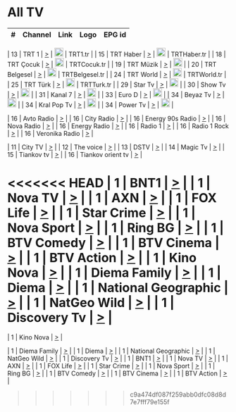 <h1>All TV</h1>

| #   | Channel        | Link  | Logo | EPG id |
|:---:|:--------------:|:-----:|:----:|:------:|

| 13  | TRT 1            | [>](https://tv-trt1.medya.trt.com.tr/master.m3u8) | <img height="20" src="https://i.imgur.com/j786OLG.png"/> | TRT1.tr |
| 15  | TRT Haber        | [>](https://tv-trthaber.medya.trt.com.tr/master.m3u8) | <img height="20" src="https://i.imgur.com/OVfo8Ab.png"/> | TRTHaber.tr |
| 18  | TRT Çocuk        | [>](https://tv-trtcocuk.medya.trt.com.tr/master.m3u8) | <img height="20" src="https://i.imgur.com/QLFmD6d.png"/> | TRTCocuk.tr |
| 19  | TRT Müzik        | [>](https://tv-trtmuzik.medya.trt.com.tr/master.m3u8) | <img height="20" src="https://i.imgur.com/fIVFCEd.png"/> |
| 20  | TRT Belgesel     | [>](https://tv-trtbelgesel.medya.trt.com.tr/master.m3u8) | <img height="20" src="https://i.imgur.com/MGO87pe.png"/> | TRTBelgesel.tr |
| 24  | TRT World        | [>](https://tv-trtworld.medya.trt.com.tr/master.m3u8) | <img height="20" src="https://i.imgur.com/JEA2xpv.png"/> | TRTWorld.tr |
| 25  | TRT Türk         | [>](https://tv-trtturk.medya.trt.com.tr/master.m3u8) | <img height="20" src="https://i.imgur.com/OSTOQNw.png"/> | TRTTurk.tr |
| 29  | Star Tv   | [>](https://dogus-live.daioncdn.net/startv/startv_360p.m3u8) | <img height="20" src="https://i.imgur.com/IebUZx1.png"/> |
| 30  | Show Tv     | [>](https://ciner-live.daioncdn.net/showtv/showtv.m3u8) | <img height="20" src="https://i.imgur.com/IebUZx1.png"/> |
| 31  | Kanal 7     | [>](https://kanal7-live.daioncdn.net/kanal7/kanal7.m3u8) | <img height="20" src="https://i.imgur.com/IebUZx1.png"/> |
| 33  | Euro D    | [>](https://www.youtube.com/user/KanalD/live) | <img height="20" src="https://i.imgur.com/IebUZx1.png"/> |
| 34  | Beyaz Tv     | [>](https://beyaztv-live.daioncdn.net/beyaztv/beyaztv.m3u8) | <img height="20" src="https://i.imgur.com/IebUZx1.png"/> |
| 34  | Kral Pop Tv     | [>](https://www.youtube.com/watch?v=GuFTuKoXepw) | <img height="20" src="https://i.imgur.com/IebUZx1.png"/> |
| 34  | Power Tv     | [>](https://livetv.powerapp.com.tr/powerTV/powerhd.smil/chunklist.m3u8) | <img height="20" src="https://i.imgur.com/IebUZx1.png"/> |

| 16  | Avto Radio | [>](http://stream.metacast.eu/avtoradio.mp3.m3u) |
| 16  | City Radio | [>](http://stream.metacast.eu/city.aac.m3u) |
| 16  | Energy 90s Radio | [>](http://stream.metacast.eu/energy-90s.m3u) |
| 16  | Nova Radio | [>](http://stream.metacast.eu/nova.aac.m3u) |
| 16  | Energy Radio | [>](http://stream.metacast.eu/nrj.aac.m3u) |
| 16  | Radio 1 | [>](http://stream.metacast.eu/radio1.aac.m3u) |
| 16  | Radio 1 Rock | [>](http://stream.metacast.eu/radio1rock.aac.m3u) |
| 16  | Veronika Radio | [>](http://stream.metacast.eu/veronika.aac.m3u) |

| 11  | City TV | [>](https://tv.city.bg/play/tshls/citytv/index.m3u8) |
| 12  | The voice | [>](https://bss1.neterra.tv/thevoice/thevoice.m3u8) |
| 13  | DSTV | [>](http://46.249.95.140:8081/hls/data.m3u8) |
| 14  | Magic Tv | [>](https://bss1.neterra.tv/magictv/magictv.m3u8) |
| 15  | Tiankov tv | [>](https://streamer103.neterra.tv/tiankov-folk/live.m3u8) |
| 16  | Tiankov orient tv | [>](https://streamer103.neterra.tv/tiankov-orient/live.m3u8) |

<<<<<<< HEAD
| 1 | BNT1 | [>](https://ymkaya.xyz:19161/tv/bnt1/playlist.m3u8?wmsAuthSign=c2VydmVyX3RpbWU9Mi8yNS8yMDI1IDc6MzM6NDggUE0maGFzaF92YWx1ZT1VdlppUUFIMVU1Y2hnWVJzaU1vS0VnPT0mdmFsaWRtaW51dGVzPTYw) |
| 1 | Nova TV | [>](https://ymkaya.xyz:19161/tv/novatv/playlist.m3u8?wmsAuthSign=c2VydmVyX3RpbWU9Mi8yNS8yMDI1IDc6MzM6NTggUE0maGFzaF92YWx1ZT1RNUtUb2w2Vllubm5lY0prRmFuckVBPT0mdmFsaWRtaW51dGVzPTYw) |
| 1 | AXN | [>](https://ymkaya.xyz:19161/tv/axn/playlist.m3u8?wmsAuthSign=c2VydmVyX3RpbWU9Mi8yNS8yMDI1IDc6MzQ6MDggUE0maGFzaF92YWx1ZT14TDFodVA3THVtZmw3dEhGRjhnRit3PT0mdmFsaWRtaW51dGVzPTYw) |
| 1 | FOX Life | [>](https://ymkaya.xyz:19161/tv/foxlife/playlist.m3u8?wmsAuthSign=c2VydmVyX3RpbWU9Mi8yNS8yMDI1IDc6MzQ6MTggUE0maGFzaF92YWx1ZT1VMytRRjlWSFp2bWk0VnBaZjRyam9nPT0mdmFsaWRtaW51dGVzPTYw) |
| 1 | Star Crime | [>](https://ymkaya.xyz:19161/tv/foxcrime/playlist.m3u8?wmsAuthSign=c2VydmVyX3RpbWU9Mi8yNS8yMDI1IDc6MzQ6MjggUE0maGFzaF92YWx1ZT1kbisvOVpSYnFFRkp4UE5BYzMyOGhBPT0mdmFsaWRtaW51dGVzPTYw) |
| 1 | Nova Sport | [>](https://ymkaya.xyz:19161/tv/novasport/playlist.m3u8?wmsAuthSign=c2VydmVyX3RpbWU9Mi8yNS8yMDI1IDc6MzQ6MzggUE0maGFzaF92YWx1ZT1PYjUxSFd4TmtMN280V09heTBQNGFnPT0mdmFsaWRtaW51dGVzPTYw) |
| 1 | Ring BG | [>](https://ymkaya.xyz:19161/tv/ringbg/playlist.m3u8?wmsAuthSign=c2VydmVyX3RpbWU9Mi8yNS8yMDI1IDc6MzQ6NDcgUE0maGFzaF92YWx1ZT1YaHRJL3h4SWsyUlc4VjhoUjZjT2RBPT0mdmFsaWRtaW51dGVzPTYw) |
| 1 | BTV Comedy | [>](https://ymkaya.xyz:19161/tv/btvcomedy/playlist.m3u8?wmsAuthSign=c2VydmVyX3RpbWU9Mi8yNS8yMDI1IDc6MzQ6NTcgUE0maGFzaF92YWx1ZT1mUGFud1U4c0VMSWo4YzJqSXpvMTd3PT0mdmFsaWRtaW51dGVzPTYw) |
| 1 | BTV Cinema | [>](https://ymkaya.xyz:19161/tv/btvcinema/playlist.m3u8?wmsAuthSign=c2VydmVyX3RpbWU9Mi8yNS8yMDI1IDc6MzU6MDcgUE0maGFzaF92YWx1ZT1OenNzanNFZUVUNWRzaXdTK3M1L0FRPT0mdmFsaWRtaW51dGVzPTYw) |
| 1 | BTV Action | [>](https://ymkaya.xyz:19161/tv/btvaction/playlist.m3u8?wmsAuthSign=c2VydmVyX3RpbWU9Mi8yNS8yMDI1IDc6MzU6MTYgUE0maGFzaF92YWx1ZT1PdXkrYmFLZlF5d2k0M2I0aVlud0NBPT0mdmFsaWRtaW51dGVzPTYw) |
| 1 | Kino Nova | [>](https://ymkaya.xyz:19161/tv/kinonova/playlist.m3u8?wmsAuthSign=c2VydmVyX3RpbWU9Mi8yNS8yMDI1IDc6MzU6MjYgUE0maGFzaF92YWx1ZT1HKy85M0luZENENmUrN1FXa2p3Tk5RPT0mdmFsaWRtaW51dGVzPTYw) |
| 1 | Diema Family | [>](https://ymkaya.xyz:19161/tv/diemafamily/playlist.m3u8?wmsAuthSign=c2VydmVyX3RpbWU9Mi8yNS8yMDI1IDc6MzU6MzUgUE0maGFzaF92YWx1ZT13RHppZnh0dklZSmw0NEJ5QzJFbnJnPT0mdmFsaWRtaW51dGVzPTYw) |
| 1 | Diema | [>](https://ymkaya.xyz:19161/tv/diema/playlist.m3u8?wmsAuthSign=c2VydmVyX3RpbWU9Mi8yNS8yMDI1IDc6MzY6MjkgUE0maGFzaF92YWx1ZT1SV2NqaUwwVVU0VVVBVGNSM1pESHVnPT0mdmFsaWRtaW51dGVzPTYw) |
| 1 | National Geographic | [>](https://ymkaya.xyz:19161/tv/natgeo/playlist.m3u8?wmsAuthSign=c2VydmVyX3RpbWU9Mi8yNS8yMDI1IDc6MzY6MzkgUE0maGFzaF92YWx1ZT0xN09VTmdUcnJHdXkybGJrZ0VhVExBPT0mdmFsaWRtaW51dGVzPTYw) |
| 1 | NatGeo Wild | [>](https://ymkaya.xyz:19161/tv/natgeowild/playlist.m3u8?wmsAuthSign=c2VydmVyX3RpbWU9Mi8yNS8yMDI1IDc6MzY6NDkgUE0maGFzaF92YWx1ZT05cUljdTRHS2ltRkxqZy9WUVE5djR3PT0mdmFsaWRtaW51dGVzPTYw) |
| 1 | Discovery Tv | [>](https://ymkaya.xyz:19161/tv/discovery/playlist.m3u8?wmsAuthSign=c2VydmVyX3RpbWU9Mi8yNS8yMDI1IDc6MzY6NTggUE0maGFzaF92YWx1ZT14ajYxNVlpU05uYWVUUmpYOVBmZS9nPT0mdmFsaWRtaW51dGVzPTYw) |
=======


| 1 | Kino Nova | [>](https://ymkaya.xyz:11336/tv/kinonova/playlist.m3u8?wmsAuthSign=c2VydmVyX3RpbWU9MS8yLzIwMjUgNDo0MDoyMCBBTSZoYXNoX3ZhbHVlPWlFS1FrWEtMMVRFM3l5YklUWUJQUHc9PSZ2YWxpZG1pbnV0ZXM9NjA=) |

| 1 | Diema Family | [>](https://ymkaya.xyz:11336/tv/diemafamily/playlist.m3u8?wmsAuthSign=c2VydmVyX3RpbWU9MS8yLzIwMjUgNDo0MDozMCBBTSZoYXNoX3ZhbHVlPUVUaTVKTldvZTF5WVVCM0YwL21kaXc9PSZ2YWxpZG1pbnV0ZXM9NjA=) |
| 1 | Diema | [>](https://ymkaya.xyz:11336/tv/diema/playlist.m3u8?wmsAuthSign=c2VydmVyX3RpbWU9MS8yLzIwMjUgNDo0MDo0MCBBTSZoYXNoX3ZhbHVlPVlYMWVJT2NuUjNpUTBsaytEUFFOS2c9PSZ2YWxpZG1pbnV0ZXM9NjA=) |
| 1 | National Geographic | [>](https://ymkaya.xyz:11336/tv/natgeo/playlist.m3u8?wmsAuthSign=c2VydmVyX3RpbWU9MS8yLzIwMjUgNDo0MTo0MSBBTSZoYXNoX3ZhbHVlPTJQTlVmcG5nYWx0M013eUhGRGxnd0E9PSZ2YWxpZG1pbnV0ZXM9NjA=) |
| 1 | NatGeo Wild | [>](https://ymkaya.xyz:11336/tv/natgeowild/playlist.m3u8?wmsAuthSign=c2VydmVyX3RpbWU9MS8yLzIwMjUgNDo0MTo1MSBBTSZoYXNoX3ZhbHVlPVl1OXZaTTliN0hGWEN3eDBYd1duNkE9PSZ2YWxpZG1pbnV0ZXM9NjA=) |
| 1 | Discovery Tv | [>](https://ymkaya.xyz:11336/tv/discovery/playlist.m3u8?wmsAuthSign=c2VydmVyX3RpbWU9MS8yLzIwMjUgNDo0MjowMSBBTSZoYXNoX3ZhbHVlPWtBQmdLNlY2RmQwWElzMVYzSDJyVkE9PSZ2YWxpZG1pbnV0ZXM9NjA=) |
| 1 | BNT1 | [>](https://ymkaya.xyz:11336/tv/bnt1/playlist.m3u8?wmsAuthSign=c2VydmVyX3RpbWU9MS8yLzIwMjUgNDozODozOCBBTSZoYXNoX3ZhbHVlPVVrMVlRQXpJWlhYeUh6ZFVpSC9NMUE9PSZ2YWxpZG1pbnV0ZXM9NjA=) |
| 1 | Nova TV | [>](https://ymkaya.xyz:11336/tv/novatv/playlist.m3u8?wmsAuthSign=c2VydmVyX3RpbWU9MS8yLzIwMjUgNDozODo0OCBBTSZoYXNoX3ZhbHVlPUVxQjh1a0ZzYkVGZU8zZDFGTzdreVE9PSZ2YWxpZG1pbnV0ZXM9NjA=) |
| 1 | AXN | [>](https://ymkaya.xyz:11336/tv/axn/playlist.m3u8?wmsAuthSign=c2VydmVyX3RpbWU9MS8yLzIwMjUgNDozODo1OCBBTSZoYXNoX3ZhbHVlPUpkWStGY1hkNXhaOVpPZ0thQ0FZL3c9PSZ2YWxpZG1pbnV0ZXM9NjA=) |
| 1 | FOX Life | [>](https://ymkaya.xyz:11336/tv/foxlife/playlist.m3u8?wmsAuthSign=c2VydmVyX3RpbWU9MS8yLzIwMjUgNDozOToxMCBBTSZoYXNoX3ZhbHVlPWt1ZDc1T3AzYlZDTjJnSy9TU0xJZlE9PSZ2YWxpZG1pbnV0ZXM9NjA=) |
| 1 | Star Crime | [>](https://ymkaya.xyz:11336/tv/foxcrime/playlist.m3u8?wmsAuthSign=c2VydmVyX3RpbWU9MS8yLzIwMjUgNDozOToyMCBBTSZoYXNoX3ZhbHVlPXIwVU45Nm9FR1l2enNkTG9TanBxbmc9PSZ2YWxpZG1pbnV0ZXM9NjA=) |
| 1 | Nova Sport | [>](https://ymkaya.xyz:11336/tv/novasport/playlist.m3u8?wmsAuthSign=c2VydmVyX3RpbWU9MS8yLzIwMjUgNDozOTozMCBBTSZoYXNoX3ZhbHVlPXlSZ0UxazVaM0xhSmc0NmR4T0c1T2c9PSZ2YWxpZG1pbnV0ZXM9NjA=) |
| 1 | Ring BG | [>](https://ymkaya.xyz:11336/tv/ringbg/playlist.m3u8?wmsAuthSign=c2VydmVyX3RpbWU9MS8yLzIwMjUgNDozOTo0MCBBTSZoYXNoX3ZhbHVlPTR4aUlFNHVUYWN4enY1WkVuOFZma2c9PSZ2YWxpZG1pbnV0ZXM9NjA=) |
| 1 | BTV Comedy | [>](https://ymkaya.xyz:11336/tv/btvcomedy/playlist.m3u8?wmsAuthSign=c2VydmVyX3RpbWU9MS8yLzIwMjUgNDozOTo1MCBBTSZoYXNoX3ZhbHVlPUtrMTJ2RHNTTUU1RFp1ZkVOdXFSK3c9PSZ2YWxpZG1pbnV0ZXM9NjA=) |
| 1 | BTV Cinema | [>](https://ymkaya.xyz:11336/tv/btvcinema/playlist.m3u8?wmsAuthSign=c2VydmVyX3RpbWU9MS8yLzIwMjUgNDozOTo1OSBBTSZoYXNoX3ZhbHVlPTZWcU9FZW56cG1NM1lrYy8xNE5NeHc9PSZ2YWxpZG1pbnV0ZXM9NjA=) |
| 1 | BTV Action | [>](https://ymkaya.xyz:11336/tv/btvaction/playlist.m3u8?wmsAuthSign=c2VydmVyX3RpbWU9MS8yLzIwMjUgNDo0MDoxMCBBTSZoYXNoX3ZhbHVlPUlDd0ErRkZVWThyMVZwR3c2REdGZ3c9PSZ2YWxpZG1pbnV0ZXM9NjA=) |
>>>>>>> c9a474df087f259abb0dfc08d8d7e7fff79e155f
